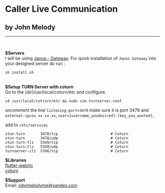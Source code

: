 # Caller Live Communication
## by John Melody
---
<br />

<b>$Servers</b> <br/>
I will be using [Janus - Gateway](https://github.com/meetecho/janus-gateway). For quick installation of ```Janus Gateway``` into your designed server do run :

```
sh install.sh
```

<br/>
<b>$Setup TURN Server with coturn</b> <br/>
Go to the {dir}/usr/local/coturn/etc and configure. 


```
cd /usr/local/cotrurn/etc && sudo vim turnserver.conf
```

uncomment the line ```listening-port=3478``` make sure it is port 3478 and ```external-ip=xx.xx.xx.xx```, ```user=[username_youdesired]:[key_you_wanted]```,

add to ```/etc/services```

```
stun-turn       3478/tcp                        # Coturn
stun-turn       3478/udp                        # Coturn
stun-turn-tls   5349/tcp                        # Coturn
stun-turn-tls   5349/udp                        # Coturn
turnserver-cli  5766/tcp                        # Coturn
```



<b>$Libraries</b><br/>
[flutter-webrtc](https://github.com/flutter-webrtc/flutter-webrtc) <br/>
[coturn](https://github.com/coturn/coturn)<br/>


<b>$Support</b><br/>
Email: [johnmelodyme@yandex.com](mailto:johnmelodyme@yandex.com )
